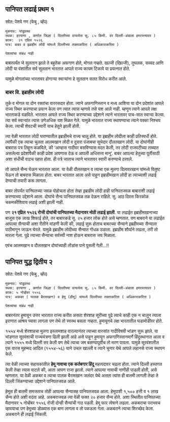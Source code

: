
## पानिपत लढाई प्रथम १

स्रोत: पेशवे गण (फेबु , व्हॅप)

```
मूळनाव: पांडूप्रस्थ
स्थळ: हरयाणा , कर्णाल जिल्हा ( दिल्लीच्या वायव्येस सु. ८५ किमी. वर दिल्ली-अंबाला हमरस्त्यावर )
काळ:  २१ एप्रिल १५२६
पात्र: बाबर व इब्राहीम लोदी यांमध्ये दिल्लीच्या तक्ताकरिता ( अधिकाराकरिता )

पेशव्यांचा संबंध नाही

```

बाबरपर्यंत जे सुलतान झाले ते बहुतेक अफगाण होते, मोगल नव्हते. खल्जी (खिल्जी), तुघलक, सय्यद आणि लोदी या वंशांतील सर्व सुलतान भारतात आपले राज्य कायम टिकावे या प्रयत्नात होते. 

यामुळे मोगलांच्या भारतावर होणाऱ्या स्वाऱ्यांना हे सुलतान सतत विरोध करीत आले. 

### बाबर वि. इब्राहीम लोदी 

तुर्क व मोगल या दोन रक्तांचा वाररसदार होता. त्याने अफगाणिस्तान व मध्य आशिया या दोन प्रदेशांत आपले राज्य स्थिर करण्याचा प्रयत्न केला पण त्यात त्यास म्हणावे तसे यश आले नाही. म्हणून त्याने आपले लक्ष भारताकडे वळविले. भारतात आपले राज्य स्थिर करण्याच्या उद्देशाने त्याने भारतावर पाच-सात स्वाऱ्या केल्या. त्या सर्व स्वाऱ्यांत त्यास उणेअधिक यश मिळत गेले. यामुळे भारतात राज्य स्थापण्याचा त्याने पक्का निश्चय केला. त्याची शेवटची स्वारी याच हेतूने झाली होती.

त्या वेळी भारतात लोदी घराण्यातील इब्राहीमचे राज्य चालू होते. या इब्राहीम लोदीला काही प्रतिस्पर्धी होते. त्यांपैकी एक त्याचा चुलता आलमखान लोदी व दुसरा पंजाबचा सुभेदार दौलतखान लोदी. या दोघांनीही बाबरास पत्र लिहून कळविले, की ‘आम्हास गादीवर बसविण्यास मदत केली, तर लोदी राजवटीच्या ताब्यात असलेल्या प्रदेशांपैकी काही प्रदेश आपणास देऊ व आपली अधिसत्ता मानू’. बाबर आपल्या हेतूच्या पूर्तीसाठी अशा संधीची वाटच पहात होता. ही पत्रे जाताच त्याने भारतावर स्वारी करण्याचे ठरवले. 

तो आपले सैन्य घेऊन भारतात आला. या वेळी दौलतखान व त्याचा एक मुलगा दिलावरखान यांमध्ये वितुष्ट येऊन तो बाबरास मिळाला होता. बाबर भारतात आला असे पाहून इब्राहीमखान लोदी हा त्याच्याशी लढाई देण्याची तयारी करू लागला.

बाबर तोपर्यंत पानिपतच्या जवळ पोहोचला होता तेव्हा इब्राहीम लोदी हाही पानिपतजवळ बाबाराशी लढाई करण्याच्या उद्देशाने आला. दोघांचे सैन्य पानिपतजवळ तळ देऊन राहिले. सु. आठ दिवस किरकोळ चकमकीशिवाय लढाई अशी झाली नाही.

पण **२१ एप्रिल १५२६ रोजी दोघांची पानिपतच्या मैदानावर मोठी लढाई झाली**. या लढाईत इब्राहीमखानाच्या बाजूस एक लाख शिफाई होते, तर बाबारकडे सु. २५ हजार लोक होते असे म्हणतात.  पण बाबराने या लढाईत आपल्या सैन्याची अशा रीतीने मांडणी केली की, लढाई सुरू होताच बाबरच्या सैन्याने इब्रहीमच्या सैन्याला पाठीमागून जाऊन घेरले. यामुळे इब्राहीम लोदीच्या सैन्यात गोंधळ उडाला. इब्राहीम शौर्याने लढला, तरी तो मारला गेला. पुढे त्याच्या सैन्याचा सर्वस्वी नाश होऊन बाबरास जय मिळाला.

एवंच आलमखान व दौलतखान दोघांच्याही तोंडांस पाने पुसली गेली...!!


## पानिपत युद्ध द्वितीय २

स्रोत: पेशवे गण (फेबु , व्हॅप)

```
मूळनाव: पांडूप्रस्थ
स्थळ: हरयाणा , कर्णाल जिल्हा ( दिल्लीच्या वायव्येस सु. ८५ किमी. वर दिल्ली-अंबाला हमरस्त्यावर )
काळ: ५ नोव्हेंबर १५५६
पात्र: अकबर ( पालक बैरामखान) व हेमू (हीमू) यांमध्ये दिल्लीच्या तक्ताकरिता ( अधिकाराकरिता )

पेशव्यांचा संबंध नाही

```

बाबरनंतर हुमायून उत्तर भारतात राज्य करीत असता शेरशाह सूरीच्या पुढे त्याचे काही एक न चालून त्याला इराणात आश्रय घ्यावा लागला पण तेथे तो स्वस्थ बसला नव्हता. हुमायूनचे लक्ष भारतातील घडामोडींवर होते. 

१५५४ मध्ये शेरशाहचा मुलगा इस्लामशाह वारल्यानंतर त्याच्या वारसांत गादीविषयी भांडण सुरू झाले. या भांडणात सूरवंशाची राज्ययंत्रणा ढिली झाली आहे असे पाहून हुमायून अफगाणिस्तानमार्गे हिंदुस्थानात आला व त्याने १५५५ मध्ये दिल्ली सर केली पण तेथे त्याचा जम बसण्यापूर्वीच तो मरण पावला. यामुळे सूरवंशातील एक वारस मुहम्मद आदिल (१५५४-५६) याने उचल खाल्ली व त्याने चुनार येथे आपले लहानसे राज्य स्थापन केले.

त्या वेळी त्याच्या सहायकांतील **हेमू नावाचा एक कर्तबगार हिंदू** महत्पदावर चढला होता. त्याने दिल्ली हस्तगत केली तेव्हा त्यास वाटले की, आता आपण राजा झालो. त्याने आपल्या नावाची नाणीही पाडली होती, असे म्हणतात. या वेळी अकबर व त्याचा पालक बैरामखान जलंदर येथे असता त्यांस ही बातमी लागली तेव्हा ते दिल्ली जिंकण्याच्या उद्देशाने पानिपतजवळ आले.

हेमूस ही बातमी समजताच तोही आपल्या सैन्यासह पानिपतजवळ आला. हेमूपाशी १,५०० हत्ती व १ लाख सैन्य होते अशी वदंता आहे. अकबराजवळ त्या वेळी फक्त २० हजार सैन्य होते. अशा स्थितीत पानिपतच्या मैदानावर ५ नोव्हेंबर १५५६ रोजी दोन्ही सैन्यांची गाठ पडली. हेमू फार त्वेषाने लढला. अकबराचा पराभवच व्हावयाचा पण हेमूच्या डोळ्यास एक बाण लागला व तो पकडला गेला. अकबराने त्याचा शिरच्छेद केला. अकबराने ही लढाई जिंकली.

